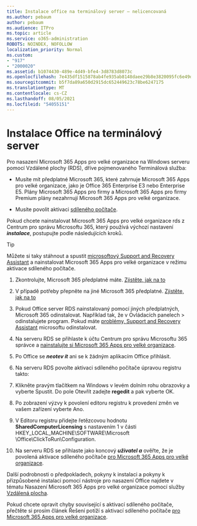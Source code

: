 ```yaml
---
title: Instalace office na terminálový server – nelicencovaná
ms.author: pebaum
author: pebaum
ms.audience: ITPro
ms.topic: article
ms.service: o365-administration
ROBOTS: NOINDEX, NOFOLLOW
localization_priority: Normal
ms.custom:
- "917"
- "2000020"
ms.assetid: b1074430-489e-4d49-bfe4-3d8783d8073c
ms.openlocfilehash: 7e435df1515878ab4fe935ab8148daee29b8e3820095fc6e49db45de4c6279db
ms.sourcegitcommit: b5f7da89a650d2915dc652449623c78be6247175
ms.translationtype: MT
ms.contentlocale: cs-CZ
ms.lasthandoff: 08/05/2021
ms.locfileid: "54055151"
---
```

# <a name="installing-office-on-a-terminal-server"></a>Instalace Office na terminálový server

Pro nasazení Microsoft 365 Apps pro velké organizace na Windows serveru pomocí Vzdálené plochy (RDS), dříve pojmenovaného Terminálová služba:
  
- Musíte mít předplatné Microsoft 365, které zahrnuje Microsoft 365 Apps pro velké organizace, jako je Office 365 Enterprise E3 nebo Enterprise E5. Plány Microsoft 365 Apps pro firmy a Microsoft 365 Apps pro firmy Premium plány nezahrnují Microsoft 365 Apps pro velké organizace.

- Musíte povolit aktivaci [sdíleného počítače](https://docs.microsoft.com/DeployOffice/overview-shared-computer-activation).

Pokud chcete nainstalovat Microsoft 365 Apps pro velké organizace rds z Centrum pro správu Microsoftu 365, který používá výchozí nastavení ***instalace***, postupujte podle následujících kroků.

> [!TIP]
> Můžete si taky stáhnout a spustit [microsoftový Support and Recovery Assistant](https://aka.ms/SaRA_OfficeSCA_M365Portal) a nainstalovat Microsoft 365 Apps pro velké organizace v režimu aktivace sdíleného počítače.
  
1. Zkontrolujte, Microsoft 365 předplatné máte. [Zjistěte, jak na to](https://docs.microsoft.com/microsoft-365/admin/admin-overview/what-subscription-do-i-have)

2. V případě potřeby přepněte na jiné Microsoft 365 předplatné. [Zjistěte, jak na to](https://docs.microsoft.com/microsoft-365/commerce/subscriptions/switch-to-a-different-plan)

3. Pokud Office server RDS nainstalovaný pomocí jiných předplatných, Microsoft 365 odinstalovat. Například tak, že v Ovládacích panelech \> odinstalujete program. Pokud máte [problémy, Support and Recovery Assistant](https://aka.ms/SARA-OfficeUninstall-Alchemy) microsoftu odinstalovat.

4. Na serveru RDS se přihlaste k účtu Centrum pro správu Microsoftu 365 správce a [nainstalujte si Microsoft 365 Apps pro velké organizace](https://portal.office.com/OLS/MySoftware.aspx).

5. Po Office se ***neotev ít*** ani se k žádným aplikacím Office přihlásit.

6. Na serveru RDS povolte aktivaci sdíleného počítače úpravou registru takto:

1. Klikněte pravým tlačítkem na Windows v levém dolním rohu obrazovky a vyberte Spustit. Do pole Otevřít zadejte **regedit** a pak vyberte OK.

2. Po zobrazení výzvy k povolení editoru registru k provedení změn ve vašem zařízení vyberte Ano.

3. V Editoru registru přidejte řetězcovou hodnotu **SharedComputerLicensing** s nastavením 1 v části HKEY_LOCAL_MACHINE\SOFTWARE\Microsoft \Office\ClickToRun\Configuration.

7. Na serveru RDS se přihlaste jako koncový ***uživatel a*** ověřte, že je povolená aktivace sdíleného počítače [pro Microsoft 365 Apps pro velké organizace](https://docs.microsoft.com/DeployOffice/troubleshoot-shared-computer-activation#verify-that-activation-for-microsoft-365-apps-succeeded).

Další podrobnosti o předpokladech, pokyny k instalaci a pokyny k přizpůsobené instalaci pomocí nástroje pro nasazení Office najdete v tématu Nasazení Microsoft 365 Apps pro velké organizace pomocí služby [Vzdálená plocha](https://docs.microsoft.com/DeployOffice/deploy-microsoft-365-apps-remote-desktop-services).
  
Pokud chcete opravit chyby související s aktivací sdíleného počítače, přečtěte si prosím článek Řešení potíží s aktivací sdíleného počítače [pro Microsoft 365 Apps pro velké organizace](https://docs.microsoft.com/DeployOffice/troubleshoot-shared-computer-activation).
  